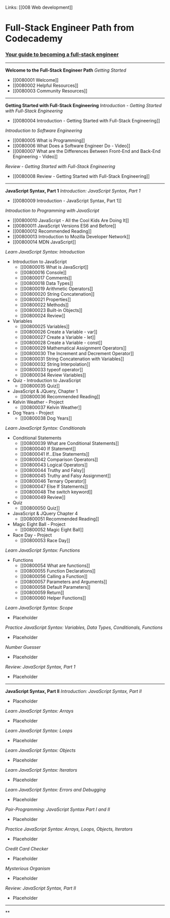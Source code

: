 Links:  [[008 Web development]]
# Full-Stack Engineer Path from Codecademy

### [Your guide to becoming a full-stack engineer](https://www.codecademy.com/career-change-guide/full-stack-engineer-career-path)

---
**Welcome to the Full-Stack Engineer Path**
*Getting Started*
- [[0080001 Welcome]]
- [[0080002 Helpful Resources]]
- [[0080003 Community Resources]]

---
**Getting Started with Full-Stack Engineering**
*Introduction - Getting Started with Full-Stack Engineering*
- [[0080004 Introduction - Getting Started with Full-Stack Engineering]]

*Introduction to Software Engineering*
- [[0080005 What is Programming]]
- [[0080006 What Does a Software Engineer Do - Video]]
- [[0080007 What are the Differences Between Front-End and Back-End Engineering - Video]]

*Review - Getting Started with Full-Stack Engineering*
- [[0080008 Review - Getting Started with Full-Stack Engineering]]

---
**JavaScript Syntax, Part 1**
*Introduction: JavaScript Syntax, Part 1*
- [[0080009 Introduction - JavaScript Syntax, Part 1]]

*Introduction to Programming with JavaScript*
- [[00800010 JavaScript - All the Cool Kids Are Doing It]]
- [[00800011  JavaScript Versions ES6 and Before]]
- [[00800012 Recommended Reading]]
- [[00800013 Introduction to Mozilla Developer Network]]
- [[00800014 MDN JavaScript]]

*Learn JavaScript Syntax:  Introduction*
- Introduction to JavaScript
	- [[00800015 What is JavaScript]]
	- [[00800016 Console]]
	- [[00800017 Comments]]
	- [[00800018 Data Types]]
	- [[00800019 Arithmetic Operators]]
	- [[00800020 String Concatenation]]
	- [[00800021 Properties]]
	- [[00800022 Methods]]
	- [[00800023 Built-in Objects]]
	- [[00800024 Review]]
- Variables
	- [[00800025 Variables]]
	- [[00800026 Create a Variable - var]]
	- [[00800027 Create a Variable - let]]
	- [[00800028 Create a Variable - const]]
	- [[00800029 Mathematical Assignment Operators]]
	- [[00800030 The Increment and Decrement Operator]]
	- [[00800031 String Concatenation with Variables]]
	- [[00800032 String Interpolation]]
	- [[00800033 typeof operator]]
	- [[00800034 Review Variables]]
- Quiz - Introduction to JavaScript
	- [[00800035 Quiz]]
- JavaScript & JQuery, Chapter 1
	- [[00800036 Recommended Reading]]
- Kelvin Weather - Project
	- [[00800037 Kelvin Weather]]
- Dog Years - Project
	- [[00800038 Dog Years]]

*Learn JavaScript Syntax:  Conditionals*
- Conditional Statements
	- [[00800039 What are Conditional Statements]]
	- [[00800040 If Statement]]
	- [[00800041 If...Else Statements]]
	- [[00800042 Comparison Operators]]
	- [[00800043 Logical Operators]]
	- [[00800044 Truthy and Falsy]]
	- [[00800045 Truthy and Falsy Assignment]]
	- [[00800046 Ternary Operator]]
	- [[00800047 Else If Statements]]
	- [[00800048 The switch keyword]]
	- [[00800049 Review]]
- Quiz
	- [[00800050 Quiz]]
- JavaScript & JQuery Chapter 4
	- [[00800051 Recommended Reading]]
- Magic Eight Ball - Project
	- [[00800052 Magic Eight Ball]]
- Race Day - Project
	- [[00800053 Race Day]]

*Learn JavaScript Syntax:  Functions*
- Functions
	- [[00800054 What are functions]]
	- [[00800055 Function Declarations]]
	- [[00800056 Calling a Function]]
	- [[00800057 Parameters and Arguments]]
	- [[00800058 Default Parameters]]
	- [[00800059 Return]]
	- [[00800060 Helper Functions]]

*Learn JavaScript Syntax:  Scope*
-  Placeholder

*Practice JavaScript Syntax:  Variables, Data Types, Conditionals, Functions*
-  Placeholder

*Number Guesser*
-  Placeholder

*Review:  JavaScript Syntax, Part 1*
-  Placeholder

---
**JavaScript Syntax, Part II**
*Introduction:  JavaScript Syntax, Part II*
-  Placeholder

*Learn JavaScript Syntax:  Arrays*
-  Placeholder

*Learn JavaScript Syntax:  Loops*
-  Placeholder

*Learn JavaScript Syntax:  Objects*
-  Placeholder

*Learn JavaScript Syntax:  Iterators*
-  Placeholder

*Learn JavaScript Syntax:  Errors and Debugging*
-  Placeholder

*Pair-Programming:  JavaScript Syntax Part I and II*
-  Placeholder

*Practice JavaScript Syntax:  Arrays, Loops, Objects, Iterators*
-  Placeholder

*Credit Card Checker*
-  Placeholder

*Mysterious Organism*
-  Placeholder

*Review:  JavaScript Syntax, Part II*
-  Placeholder

---
**